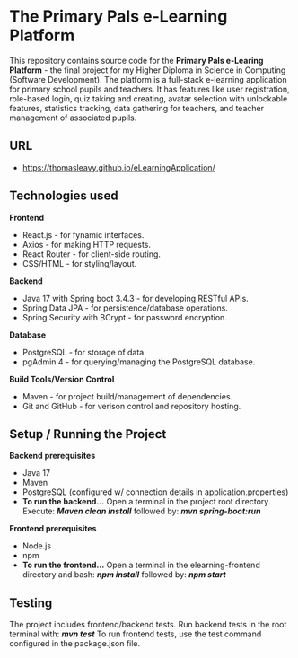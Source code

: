 # The Primary Pals e-Learning Platform

This repository contains source code for the **Primary Pals e-Learing Platform** - the final project for my Higher Diploma in Science in Computing (Software Development). 
The platform is a full-stack e-learning application for primary school pupils and teachers. 
It has features like user registration, role-based login, quiz taking and creating, avatar selection with unlockable features, statistics tracking, data gathering for teachers, and teacher management of associated pupils.

## URL
- https://thomasleavy.github.io/eLearningApplication/

## Technologies used

**Frontend**
  
- React.js - for fynamic interfaces.
- Axios - for making HTTP requests.
- React Router - for client-side routing.
- CSS/HTML - for styling/layout.
  
**Backend**
  
- Java 17 with Spring boot 3.4.3 - for developing RESTful APIs.
- Spring Data JPA - for persistence/database operations.
- Spring Security with BCrypt - for password encryption.
  
**Database**
  
- PostgreSQL - for storage of data
- pgAdmin 4 - for querying/managing the PostgreSQL database.

**Build Tools/Version Control**

- Maven - for project build/management of dependencies.
- Git and GitHub - for verison control and repository hosting.

## Setup / Running the Project

**Backend prerequisites**

- Java 17
- Maven
- PostgreSQL (configured w/ connection details in application.properties)
- **To run the backend...**
Open a terminal in the project root directory. Execute:
***Maven clean install***
followed by:
***mvn spring-boot:run***

**Frontend prerequisites**

- Node.js
- npm
- **To run the frontend...**
Open a terminal in the elearning-frontend directory and bash:
***npm install***
followed by:
***npm start***

## Testing

The project includes frontend/backend tests. Run backend tests in the root terminal with:
***mvn test***
To run frontend tests, use the test command configured in the package.json file.









